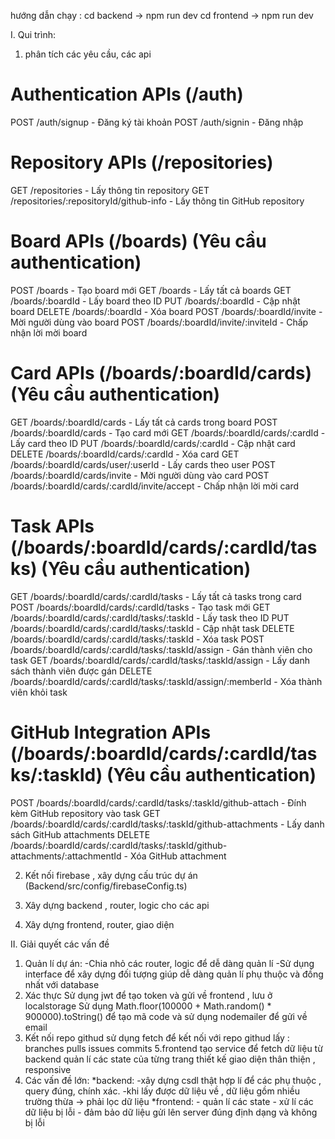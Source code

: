 hướng dẫn chạy :
cd backend -> npm run dev
cd frontend -> npm run dev 


I. Qui trình:
1. phân tích các yêu cầu, các api

# Authentication APIs (/auth)
POST /auth/signup - Đăng ký tài khoản
POST /auth/signin - Đăng nhập
# Repository APIs (/repositories)
GET /repositories - Lấy thông tin repository
GET /repositories/:repositoryId/github-info - Lấy thông tin GitHub repository
# Board APIs (/boards) (Yêu cầu authentication)
POST /boards - Tạo board mới
GET /boards - Lấy tất cả boards
GET /boards/:boardId - Lấy board theo ID
PUT /boards/:boardId - Cập nhật board
DELETE /boards/:boardId - Xóa board
POST /boards/:boardId/invite - Mời người dùng vào board
POST /boards/:boardId/invite/:inviteId - Chấp nhận lời mời board
# Card APIs (/boards/:boardId/cards) (Yêu cầu authentication)
GET /boards/:boardId/cards - Lấy tất cả cards trong board
POST /boards/:boardId/cards - Tạo card mới
GET /boards/:boardId/cards/:cardId - Lấy card theo ID
PUT /boards/:boardId/cards/:cardId - Cập nhật card
DELETE /boards/:boardId/cards/:cardId - Xóa card
GET /boards/:boardId/cards/user/:userId - Lấy cards theo user
POST /boards/:boardId/cards/invite - Mời người dùng vào card
POST /boards/:boardId/cards/:cardId/invite/accept - Chấp nhận lời mời card
# Task APIs (/boards/:boardId/cards/:cardId/tasks) (Yêu cầu authentication)
GET /boards/:boardId/cards/:cardId/tasks - Lấy tất cả tasks trong card
POST /boards/:boardId/cards/:cardId/tasks - Tạo task mới
GET /boards/:boardId/cards/:cardId/tasks/:taskId - Lấy task theo ID
PUT /boards/:boardId/cards/:cardId/tasks/:taskId - Cập nhật task
DELETE /boards/:boardId/cards/:cardId/tasks/:taskId - Xóa task
POST /boards/:boardId/cards/:cardId/tasks/:taskId/assign - Gán thành viên cho task
GET /boards/:boardId/cards/:cardId/tasks/:taskId/assign - Lấy danh sách thành viên được gán
DELETE /boards/:boardId/cards/:cardId/tasks/:taskId/assign/:memberId - Xóa thành viên khỏi task
# GitHub Integration APIs (/boards/:boardId/cards/:cardId/tasks/:taskId) (Yêu cầu authentication)
POST /boards/:boardId/cards/:cardId/tasks/:taskId/github-attach - Đính kèm GitHub repository vào task
GET /boards/:boardId/cards/:cardId/tasks/:taskId/github-attachments - Lấy danh sách GitHub attachments
DELETE /boards/:boardId/cards/:cardId/tasks/:taskId/github-attachments/:attachmentId - Xóa GitHub attachment

2. Kết nối firebase , xây dựng cấu trúc dự án
(Backend/src/config/firebaseConfig.ts)

3. Xây dựng backend , router, logic cho các api 

4. Xây dựng frontend, router, giao diện 

II. Giải quyết các vấn đề 
1. Quản lí dự án:
    -Chia nhỏ các router, logic để dễ dàng quản lí 
    -Sử dụng interface để xây dựng đối tượng giúp dễ dàng quản lí phụ thuộc và đồng nhất với database 
2. Xác thực 
     Sử dụng jwt để tạo token và gửi về frontend , lưu ở localstorage
     Sử dụng Math.floor(100000 + Math.random() * 900000).toString() để tạo mã code và sử dụng nodemailer để gửi về email
4. Kết nối repo githud
    sử dụng fetch để kết nối với repo githud lấy : branches pulls issues commits
5.frontend
    tạo service để fetch dữ liệu từ backend 
    quản lí các state của từng trang
    thiết kế giao diện thân thiện , responsive
6. Các vấn đề lớn:
    *backend:
        -xây dựng csdl thật hợp lí để các phụ thuộc , query đúng, chính xác.
        -khi lấy được dữ liệu về , dữ liệu gồm nhiều trường thừa -> phải lọc dữ liệu 
    *frontend:
        - quản lí các state 
        - xử lí các dữ liệu bị lỗi
        - đảm bảo dữ liệu gửi lên server đúng định dạng và không bị lỗi 
